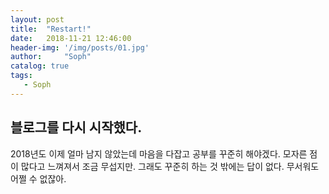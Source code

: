 ```yaml
---
layout: post
title:  "Restart!"
date:   2018-11-21 12:46:00
header-img: '/img/posts/01.jpg'
author:     "Soph"
catalog: true
tags:
   - Soph
---
```


## 블로그를 다시 시작했다.
2018년도 이제 얼마 남지 않았는데 마음을 다잡고 공부를 꾸준히 해야겠다.
모자른 점이 많다고 느껴져서 조금 무섭지만.
그래도 꾸준히 하는 것 밖에는 답이 없다.
무서워도 어쩔 수 없잖아.



